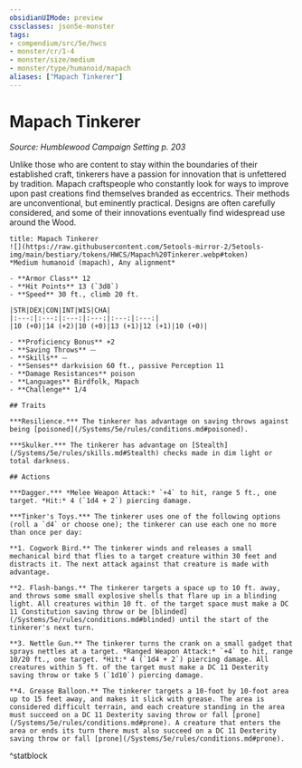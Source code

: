 ```yaml
---
obsidianUIMode: preview
cssclasses: json5e-monster
tags:
- compendium/src/5e/hwcs
- monster/cr/1-4
- monster/size/medium
- monster/type/humanoid/mapach
aliases: ["Mapach Tinkerer"]
---
```

# Mapach Tinkerer
*Source: Humblewood Campaign Setting p. 203*  

Unlike those who are content to stay within the boundaries of their established craft, tinkerers have a passion for innovation that is unfettered by tradition. Mapach craftspeople who constantly look for ways to improve upon past creations find themselves branded as eccentrics. Their methods are unconventional, but eminently practical. Designs are often carefully considered, and some of their innovations eventually find widespread use around the Wood.

```ad-statblock
title: Mapach Tinkerer
![](https://raw.githubusercontent.com/5etools-mirror-2/5etools-img/main/bestiary/tokens/HWCS/Mapach%20Tinkerer.webp#token)
*Medium humanoid (mapach), Any alignment*

- **Armor Class** 12
- **Hit Points** 13 (`3d8`)
- **Speed** 30 ft., climb 20 ft.

|STR|DEX|CON|INT|WIS|CHA|
|:---:|:---:|:---:|:---:|:---:|:---:|
|10 (+0)|14 (+2)|10 (+0)|13 (+1)|12 (+1)|10 (+0)|

- **Proficiency Bonus** +2
- **Saving Throws** ⏤
- **Skills** ⏤
- **Senses** darkvision 60 ft., passive Perception 11
- **Damage Resistances** poison
- **Languages** Birdfolk, Mapach
- **Challenge** 1/4

## Traits

***Resilience.*** The tinkerer has advantage on saving throws against being [poisoned](/Systems/5e/rules/conditions.md#poisoned).

***Skulker.*** The tinkerer has advantage on [Stealth](/Systems/5e/rules/skills.md#Stealth) checks made in dim light or total darkness.

## Actions

***Dagger.*** *Melee Weapon Attack:* `+4` to hit, range 5 ft., one target. *Hit:* 4 (`1d4 + 2`) piercing damage.

***Tinker's Toys.*** The tinkerer uses one of the following options (roll a `d4` or choose one); the tinkerer can use each one no more than once per day:

**1. Cogwork Bird.** The tinkerer winds and releases a small mechanical bird that flies to a target creature within 30 feet and distracts it. The next attack against that creature is made with advantage.

**2. Flash-bangs.** The tinkerer targets a space up to 10 ft. away, and throws some small explosive shells that flare up in a blinding light. All creatures within 10 ft. of the target space must make a DC 11 Constitution saving throw or be [blinded](/Systems/5e/rules/conditions.md#blinded) until the start of the tinkerer's next turn.

**3. Nettle Gun.** The tinkerer turns the crank on a small gadget that sprays nettles at a target. *Ranged Weapon Attack:* `+4` to hit, range 10/20 ft., one target. *Hit:* 4 (`1d4 + 2`) piercing damage. All creatures within 5 ft. of the target must make a DC 11 Dexterity saving throw or take 5 (`1d10`) piercing damage.

**4. Grease Balloon.** The tinkerer targets a 10-foot by 10-foot area up to 15 feet away, and makes it slick with grease. The area is considered difficult terrain, and each creature standing in the area must succeed on a DC 11 Dexterity saving throw or fall [prone](/Systems/5e/rules/conditions.md#prone). A creature that enters the area or ends its turn there must also succeed on a DC 11 Dexterity saving throw or fall [prone](/Systems/5e/rules/conditions.md#prone).
```
^statblock